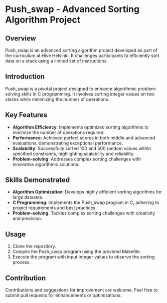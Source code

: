 # Push_swap - Advanced Sorting Algorithm Project


## Overview
Push_swap is an advanced sorting algorithm project developed as part of the curriculum at Hive Helsinki. It challenges participants to efficiently sort data on a stack using a limited set of instructions.

## Introduction
Push_swap is a pivotal project designed to enhance algorithmic problem-solving skills in C programming. It involves sorting integer values on two stacks while minimizing the number of operations.

## Key Features
- **Algorithm Efficiency**: Implements optimized sorting algorithms to minimize the number of operations required.
- **Performance**: Achieved perfect scores in both middle and advanced evaluations, demonstrating exceptional performance.
- **Scalability**: Successfully sorted 100 and 500 random values within specified constraints, highlighting scalability and reliability.
- **Problem-solving**: Addresses complex sorting challenges with innovative algorithmic solutions.

## Skills Demonstrated
- **Algorithm Optimization**: Develops highly efficient sorting algorithms for large datasets.
- **C Programming**: Implements the Push_swap program in C, adhering to project requirements and best practices.
- **Problem-solving**: Tackles complex sorting challenges with creativity and precision.

## Usage
1. Clone the repository.
2. Compile the Push_swap program using the provided Makefile.
3. Execute the program with input integer values to observe the sorting process.

## Contribution
Contributions and suggestions for improvement are welcome. Feel free to submit pull requests for enhancements or optimizations.
